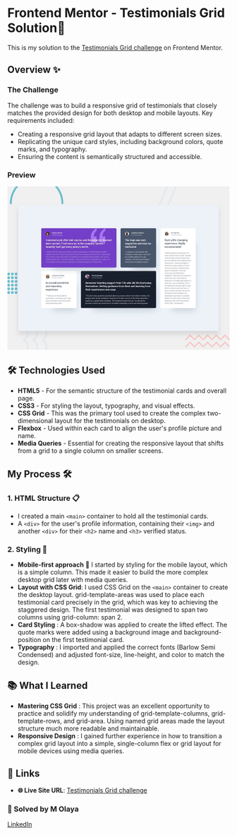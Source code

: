 # Frontend Mentor -  Testimonials Grid Solution🔗
This is my solution to the [Testimonials Grid challenge](https://testimonial-grid-omega.vercel.app/) on Frontend Mentor.

## Overview ✨

### The Challenge

The challenge was to build a responsive grid of testimonials that closely matches the provided design for both desktop and mobile layouts. Key requirements included:

- Creating a responsive grid layout that adapts to different screen sizes.
- Replicating the unique card styles, including background colors, quote marks, and typography.
- Ensuring the content is semantically structured and accessible.

### Preview

![Screenshot](./images/preview.jpg) 

## 🛠️ Technologies Used
- **HTML5** - For the semantic structure of the testimonial cards and overall page.
- **CSS3** - For styling the layout, typography, and visual effects.
- **CSS Grid** - This was the primary tool used to create the complex two-dimensional layout for the testimonials on desktop.
- **Flexbox** - Used within each card to align the user's profile picture and name.
- **Media Queries** - Essential for creating the responsive layout that shifts from a grid to a single column on smaller screens.

## My Process 🛠️
### 1. HTML Structure 📋
- I created a main `<main>` container to hold all the testimonial cards. 
- A `<div>` for the user's profile information, containing their `<img>` and another `<div>` for their `<h2>` name and `<h3>` verified status.

### 2. Styling 🎨
- **Mobile-first approach** 📱 I started by styling for the mobile layout, which is a simple column. This made it easier to build the more complex desktop grid later with media queries.
- **Layout with CSS Grid**: I used CSS Grid on the `<main>` container to create the desktop layout. grid-template-areas was used to place each testimonial card precisely in the grid, which was key to achieving the staggered design. The first testimonial was designed to span two columns using grid-column: span 2.
- **Card Styling** : A box-shadow was applied to create the lifted effect. The quote marks were added using a background image and background-position on the first testimonial card.
- **Typography** : I imported and applied the correct fonts (Barlow Semi Condensed) and adjusted font-size, line-height, and color to match the design.

## 📚 What I Learned

- **Mastering CSS Grid** : This project was an excellent opportunity to practice and solidify my understanding of grid-template-columns, grid-template-rows, and grid-area. Using named grid areas made the layout structure much more readable and maintainable.
- **Responsive Design** : I gained further experience in how to transition a complex grid layout into a simple, single-column flex or grid layout for mobile devices using media queries.


## 🔗 Links
- **🌐 Live Site URL**:  [Testimonials Grid challenge](https://testimonial-grid-omega.vercel.app/) 

### **👥 Solved by M Olaya** 
<a href="https://www.linkedin.com/in/molaya">LinkedIn</a> 
